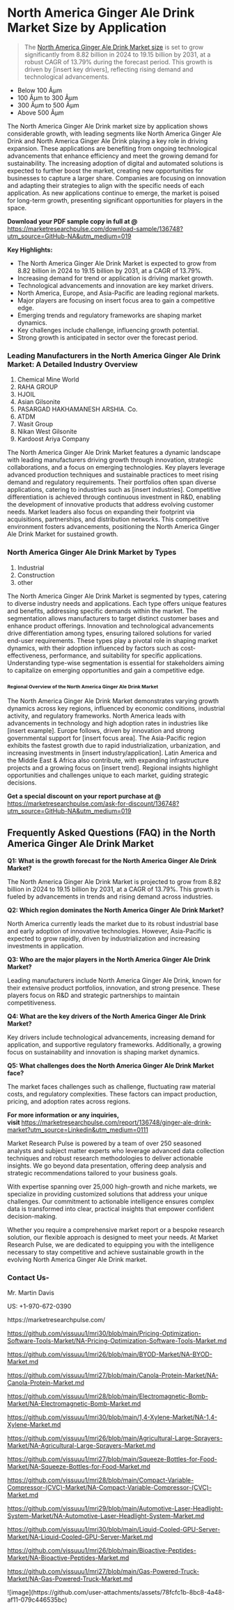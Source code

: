 <h1>North America Ginger Ale Drink Market&nbsp;Size by Application</h1><blockquote><p>The <a href="https://marketresearchpulse.com/download-sample/136748?utm_source=GitHub-NA&amp;utm_medium=019">North America Ginger Ale Drink Market size</a> is set to grow significantly from 8.82 billion in 2024 to 19.15 billion by 2031, at a robust CAGR of 13.79% during the forecast period. This growth is driven by [insert key drivers], reflecting rising demand and technological advancements.</p></blockquote><ul><li>Below 100 Âµm<li> 100 Âµm to 300 Âµm<li> 300 Âµm to 500 Âµm<li> Above 500 Âµm</li></ul><p>The North America Ginger Ale Drink market size by application shows considerable growth, with leading segments like North America Ginger Ale Drink and North America Ginger Ale Drink playing a key role in driving expansion. These applications are benefiting from ongoing technological advancements that enhance efficiency and meet the growing demand for sustainability. The increasing adoption of digital and automated solutions is expected to further boost the market, creating new opportunities for businesses to capture a larger share. Companies are focusing on innovation and adapting their strategies to align with the specific needs of each application. As new applications continue to emerge, the market is poised for long-term growth, presenting significant opportunities for players in the space.</p><p><strong>Download your PDF sample copy in full at @ </strong><a href="https://marketresearchpulse.com/download-sample/136748?utm_source=GitHub-NA&amp;utm_medium=019">https://marketresearchpulse.com/download-sample/136748?utm_source=GitHub-NA&amp;utm_medium=019</a></p><p><strong>Key Highlights: </strong></p><ul><li>The North America Ginger Ale Drink Market is expected to grow from 8.82 billion in 2024 to 19.15 billion by 2031, at a CAGR of 13.79%.</li><li>Increasing demand for trend or application is driving market growth.</li><li>Technological advancements and innovation are key market drivers.</li><li>North America, Europe, and Asia-Pacific are leading regional markets.</li><li>Major players are focusing on insert focus area to gain a competitive edge.</li><li>Emerging trends and regulatory frameworks are shaping market dynamics.</li><li>Key challenges include challenge, influencing growth potential.</li><li>Strong growth is anticipated in sector over the forecast period.</li></ul><h3>Leading Manufacturers in the North America Ginger Ale Drink Market: A Detailed Industry Overview</h3><ol><li>Chemical Mine World</li><li>RAHA GROUP</li><li>HJOIL</li><li>Asian Gilsonite</li><li>PASARGAD HAKHAMANESH ARSHIA. Co.</li><li>ATDM</li><li>Wasit Group</li><li>Nikan West Gilsonite</li><li>Kardoost Ariya Company</li></ol><div class="flex max-w-full flex-col flex-grow"><div class="min-h-8 text-message flex w-full flex-col items-end gap-2 whitespace-normal break-words [.text-message+&amp;]:mt-5" dir="auto" data-message-author-role="assistant" data-message-id="fd8432e4-4910-450d-b182-61b7bfb0a01f" data-message-model-slug="gpt-4o"><div class="flex w-full flex-col gap-1 empty:hidden first:pt-[3px]"><div class="markdown prose w-full break-words dark:prose-invert light"><p>The North America Ginger Ale Drink Market features a dynamic landscape with leading manufacturers driving growth through innovation, strategic collaborations, and a focus on emerging technologies. Key players leverage advanced production techniques and sustainable practices to meet rising demand and regulatory requirements. Their portfolios often span diverse applications, catering to industries such as [insert industries]. Competitive differentiation is achieved through continuous investment in R&amp;D, enabling the development of innovative products that address evolving customer needs. Market leaders also focus on expanding their footprint via acquisitions, partnerships, and distribution networks. This competitive environment fosters advancements, positioning the North America Ginger Ale Drink Market for sustained growth.</p></div></div></div></div><h3>North America Ginger Ale Drink Market by Types</h3><ol><li>Industrial<li> Construction<li> other</li></ol><div class="flex max-w-full flex-col flex-grow"><div class="min-h-8 text-message flex w-full flex-col items-end gap-2 whitespace-normal break-words [.text-message+&amp;]:mt-5" dir="auto" data-message-author-role="assistant" data-message-id="084470be-0bb7-4664-bddf-5156b4f41249" data-message-model-slug="gpt-4o-mini"><div class="flex w-full flex-col gap-1 empty:hidden first:pt-[3px]"><div class="markdown prose w-full break-words dark:prose-invert light"><p>The North America Ginger Ale Drink Market is segmented by types, catering to diverse industry needs and applications. Each type offers unique features and benefits, addressing specific demands within the market. The segmentation allows manufacturers to target distinct customer bases and enhance product offerings. Innovation and technological advancements drive differentiation among types, ensuring tailored solutions for varied end-user requirements. These types play a pivotal role in shaping market dynamics, with their adoption influenced by factors such as cost-effectiveness, performance, and suitability for specific applications. Understanding type-wise segmentation is essential for stakeholders aiming to capitalize on emerging opportunities and gain a competitive edge.</p></div></div></div></div><h3><span style="font-size: 11px;">Regional Overview of the North America Ginger Ale Drink Market</span></h3><div class="flex max-w-full flex-col flex-grow"><div class="min-h-8 text-message flex w-full flex-col items-end gap-2 whitespace-normal break-words [.text-message+&amp;]:mt-5" dir="auto" data-message-author-role="assistant" data-message-id="e9038762-ce64-4e30-91c9-9bd413514231" data-message-model-slug="gpt-4o-mini"><div class="flex w-full flex-col gap-1 empty:hidden first:pt-[3px]"><div class="markdown prose w-full break-words dark:prose-invert light"><p>The North America Ginger Ale Drink Market demonstrates varying growth dynamics across key regions, influenced by economic conditions, industrial activity, and regulatory frameworks. North America leads with advancements in technology and high adoption rates in industries like [insert example]. Europe follows, driven by innovation and strong governmental support for [insert focus area]. The Asia-Pacific region exhibits the fastest growth due to rapid industrialization, urbanization, and increasing investments in [insert industry/application]. Latin America and the Middle East &amp; Africa also contribute, with expanding infrastructure projects and a growing focus on [insert trend]. Regional insights highlight opportunities and challenges unique to each market, guiding strategic decisions.</p></div></div></div></div><p><strong>Get a special discount on your report purchase at @ </strong><a href="https://marketresearchpulse.com/ask-for-discount/136748?utm_source=GitHub-NA&amp;utm_medium=019">https://marketresearchpulse.com/ask-for-discount/136748?utm_source=GitHub-NA&amp;utm_medium=019</a></p><h2>Frequently Asked Questions (FAQ) in the North America Ginger Ale Drink Market</h2><p><strong>Q1: What is the growth forecast for the North America Ginger Ale Drink Market?</strong></p><p>The North America Ginger Ale Drink Market is projected to grow from 8.82 billion in 2024 to 19.15 billion by 2031, at a CAGR of 13.79%. This growth is fueled by advancements in trends and rising demand across industries.</p><p><strong>Q2: Which region dominates the North America Ginger Ale Drink Market?</strong></p><p>North America currently leads the market due to its robust industrial base and early adoption of innovative technologies. However, Asia-Pacific is expected to grow rapidly, driven by industrialization and increasing investments in application.</p><p><strong>Q3: Who are the major players in the North America Ginger Ale Drink Market?</strong></p><p>Leading manufacturers include North America Ginger Ale Drink, known for their extensive product portfolios, innovation, and strong presence. These players focus on R&amp;D and strategic partnerships to maintain competitiveness.</p><p><strong>Q4: What are the key drivers of the North America Ginger Ale Drink Market?</strong></p><p>Key drivers include technological advancements, increasing demand for application, and supportive regulatory frameworks. Additionally, a growing focus on sustainability and innovation is shaping market dynamics.</p><p><strong>Q5: What challenges does the North America Ginger Ale Drink Market face?</strong></p><p>The market faces challenges such as challenge, fluctuating raw material costs, and regulatory complexities. These factors can impact production, pricing, and adoption rates across regions.</p><p><strong>For more information or any inquiries, visit&nbsp;</strong><a href="https://marketresearchpulse.com/report/136748/ginger-ale-drink-market?utm_source=Linkedin&utm_medium=0111">https://marketresearchpulse.com/report/136748/ginger-ale-drink-market?utm_source=Linkedin&utm_medium=0111</a></p><p>Market Research Pulse is powered by a team of over 250 seasoned analysts and subject matter experts who leverage advanced data collection techniques and robust research methodologies to deliver actionable insights. We go beyond data presentation, offering deep analysis and strategic recommendations tailored to your business goals.</p><p>With expertise spanning over 25,000 high-growth and niche markets, we specialize in providing customized solutions that address your unique challenges. Our commitment to actionable intelligence ensures complex data is transformed into clear, practical insights that empower confident decision-making.</p><p>Whether you require a comprehensive market report or a bespoke research solution, our flexible approach is designed to meet your needs. At Market Research Pulse, we are dedicated to equipping you with the intelligence necessary to stay competitive and achieve sustainable growth in the evolving North America Ginger Ale Drink market.</p><h3><strong>Contact Us-</strong></h3><p>Mr. Martin Davis</p><p>US: +1-970-672-0390</p><p>https://marketresearchpulse.com/</p><p><a href="https://github.com/vissuuu1/mri30/blob/main/Pricing-Optimization-Software-Tools-Market/NA-Pricing-Optimization-Software-Tools-Market.md">https://github.com/vissuuu1/mri30/blob/main/Pricing-Optimization-Software-Tools-Market/NA-Pricing-Optimization-Software-Tools-Market.md</a></p><p><a href="https://github.com/vissuuu1/mri26/blob/main/BYOD-Market/NA-BYOD-Market.md">https://github.com/vissuuu1/mri26/blob/main/BYOD-Market/NA-BYOD-Market.md</a></p><p><a href="https://github.com/vissuuu1/mri27/blob/main/Canola-Protein-Market/NA-Canola-Protein-Market.md">https://github.com/vissuuu1/mri27/blob/main/Canola-Protein-Market/NA-Canola-Protein-Market.md</a></p><p><a href="https://github.com/vissuuu1/mri28/blob/main/Electromagnetic-Bomb-Market/NA-Electromagnetic-Bomb-Market.md">https://github.com/vissuuu1/mri28/blob/main/Electromagnetic-Bomb-Market/NA-Electromagnetic-Bomb-Market.md</a></p><p><a href="https://github.com/vissuuu1/mri30/blob/main/1,4-Xylene-Market/NA-1,4-Xylene-Market.md">https://github.com/vissuuu1/mri30/blob/main/1,4-Xylene-Market/NA-1,4-Xylene-Market.md</a></p><p><a href="https://github.com/vissuuu1/mri26/blob/main/Agricultural-Large-Sprayers-Market/NA-Agricultural-Large-Sprayers-Market.md">https://github.com/vissuuu1/mri26/blob/main/Agricultural-Large-Sprayers-Market/NA-Agricultural-Large-Sprayers-Market.md</a></p><p><a href="https://github.com/vissuuu1/mri27/blob/main/Squeeze-Bottles-for-Food-Market/NA-Squeeze-Bottles-for-Food-Market.md">https://github.com/vissuuu1/mri27/blob/main/Squeeze-Bottles-for-Food-Market/NA-Squeeze-Bottles-for-Food-Market.md</a></p><p><a href="https://github.com/vissuuu1/mri28/blob/main/Compact-Variable-Compressor-(CVC)-Market/NA-Compact-Variable-Compressor-(CVC)-Market.md">https://github.com/vissuuu1/mri28/blob/main/Compact-Variable-Compressor-(CVC)-Market/NA-Compact-Variable-Compressor-(CVC)-Market.md</a></p><p><a href="https://github.com/vissuuu1/mri29/blob/main/Automotive-Laser-Headlight-System-Market/NA-Automotive-Laser-Headlight-System-Market.md">https://github.com/vissuuu1/mri29/blob/main/Automotive-Laser-Headlight-System-Market/NA-Automotive-Laser-Headlight-System-Market.md</a></p><p><a href="https://github.com/vissuuu1/mri30/blob/main/Liquid-Cooled-GPU-Server-Market/NA-Liquid-Cooled-GPU-Server-Market.md">https://github.com/vissuuu1/mri30/blob/main/Liquid-Cooled-GPU-Server-Market/NA-Liquid-Cooled-GPU-Server-Market.md</a></p><p><a href="https://github.com/vissuuu1/mri26/blob/main/Bioactive-Peptides-Market/NA-Bioactive-Peptides-Market.md">https://github.com/vissuuu1/mri26/blob/main/Bioactive-Peptides-Market/NA-Bioactive-Peptides-Market.md</a></p><p><a href="https://github.com/vissuuu1/mri27/blob/main/Gas-Powered-Truck-Market/NA-Gas-Powered-Truck-Market.md">https://github.com/vissuuu1/mri27/blob/main/Gas-Powered-Truck-Market/NA-Gas-Powered-Truck-Market.md</a></p>
![image](https://github.com/user-attachments/assets/78fcfc1b-8bc8-4a48-af11-079c446535bc)

